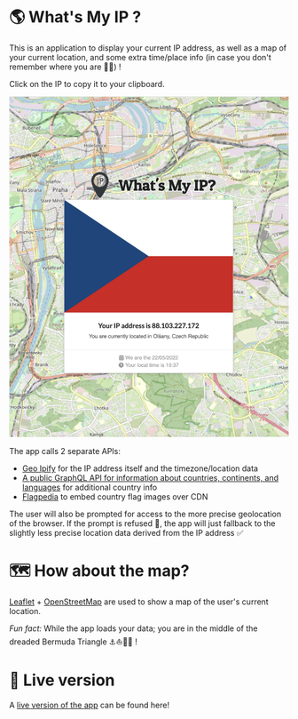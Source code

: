 #  🌎 What's My IP ?

This is an application to display your current IP address, as well as a map of your current location, and some extra time/place info (in case you don't remember where you are 🧭😉) !

Click on the IP to copy it to your clipboard.

![What's My IP](https://raw.githubusercontent.com/MyElectricSheep/React-Whats-my-ip/main/whats-my-ip-screenshot.png)

The app calls 2 separate APIs:

- [Geo Ipify](https://geo.ipify.org) for the IP address itself and the timezone/location data
- [A public GraphQL API for information about countries, continents, and languages](https://github.com/trevorblades/countries) for additional country info
- [Flagpedia](https://flagpedia.net/download/api) to embed country flag images over CDN

The user will also be prompted for access to the more precise geolocation of the browser. If the prompt is refused 💁, the app will just fallback to the slightly less precise location data derived from the IP address ✅

# 🗺️ How about the map?

[Leaflet](https://leafletjs.com/) + [OpenStreetMap](https://www.openstreetmap.org/) are used to show a map of the user's current location.

*Fun fact:* While the app loads your data; you are in the middle of the dreaded Bermuda Triangle ⚓⛵🏴‍☠️ !

# 🚀 Live version

A [live version of the app](https://ip.ben.express/) can be found here!
